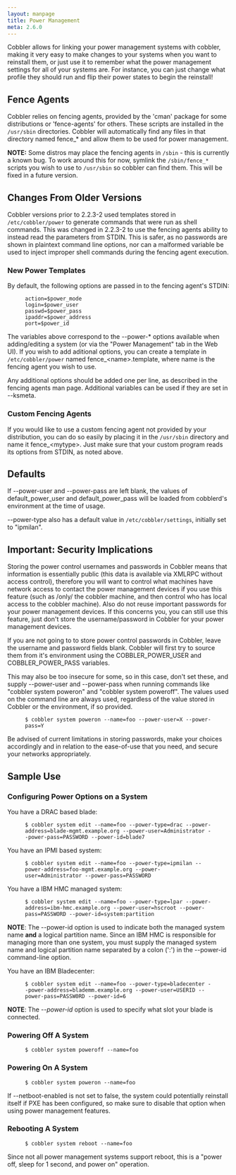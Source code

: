 ```yaml
---
layout: manpage
title: Power Management
meta: 2.6.0
---
```


<p>Cobbler allows for linking your power management systems with cobbler, making it very easy to make changes to your systems when you want to reinstall them, or just use it to remember what the power management settings for all of your systems are. For instance, you can just change what profile they should run and flip their power states to begin the reinstall!</p>

<h2>Fence Agents</h2>

<p>Cobbler relies on fencing agents, provided by the 'cman' package for some distributions or 'fence-agents' for others. These scripts are installed in the <code>/usr/sbin</code> directories. Cobbler will automatically find any files in that directory named fence_* and allow them to be used for power management.</p>

<p><strong>NOTE:</strong> Some distros may place the fencing agents in <code>/sbin</code> - this is currently a known bug. To work around this for now, symlink the <code>/sbin/fence_*</code> scripts you wish to use to <code>/usr/sbin</code> so cobbler can find them. This will be fixed in a future version.</p>

<h2>Changes From Older Versions</h2>

<p>Cobbler versions prior to 2.2.3-2 used templates stored in <code>/etc/cobbler/power</code> to generate commands that were run as shell commands. This was changed in 2.2.3-2 to use the fencing agents ability to instead read the parameters from STDIN. This is safer, as no passwords are shown in plaintext command line options, nor can a malformed variable be used to inject improper shell commands during the fencing agent execution.</p>

<h3>New Power Templates</h3>

<p>By default, the following options are passed in to the fencing agent's STDIN:</p>

<p><figure class="highlight"><pre><code class="language-bash" data-lang="bash">action=$power_mode
login=$power_user
passwd=$power_pass
ipaddr=$power_address
port=$power_id</code></pre></figure></p>

<p>The variables above correspond to the --power-* options available when adding/editing a system (or via the "Power Management" tab in the Web UI). If you wish to add aditional options, you can create a template in <code>/etc/cobbler/power</code> named fence_&lt;name&gt;.template, where name is the fencing agent you wish to use.</p>

<p>Any additional options should be added one per line, as described in the fencing agents man page. Additional variables can be used if they are set in --ksmeta.</p>

<h3>Custom Fencing Agents</h3>

<p>If you would like to use a custom fencing agent not provided by your distribution, you can do so easily by placing it in the <code>/usr/sbin</code> directory and name it fence_&lt;mytype&gt;. Just make sure that your custom program reads its options from STDIN, as noted above.</p>

<h2>Defaults</h2>

<p>If --power-user and --power-pass are left blank, the values of default_power_user and default_power_pass will be loaded from cobblerd's environment at the time of usage.</p>

<p>--power-type also has a default value in <code>/etc/cobbler/settings</code>, initially set to "ipmilan".</p>

<h2>Important: Security Implications</h2>

<p>Storing the power control usernames and passwords in Cobbler means that information is essentially public (this data is available via XMLRPC without access control), therefore you will want to control what machines have network access to contact the power management devices if you use this feature (such as /only/ the cobbler machine, and then control who has local access to the cobbler machine). Also do not reuse important passwords for your power management devices. If this concerns you, you can still use this feature, just don't store the username/password in Cobbler for your power management devices.</p>

<p>If you are not going to to store power control passwords in Cobbler, leave the username and password fields blank. Cobbler will first try to source them from it's environment using the COBBLER_POWER_USER and COBBLER_POWER_PASS variables.</p>

<p>This may also be too insecure for some, so in this case, don't set these, and supply --power-user and --power-pass when running commands like "cobbler system poweron" and "cobbler system poweroff". The values used on the command line are always used, regardless of the value stored in Cobbler or the environment, if so provided.</p>

<p><figure class="highlight"><pre><code class="language-bash" data-lang="bash">$ cobbler system poweron --name=foo --power-user=X --power-pass=Y</code></pre></figure></p>

<p>Be advised of current limitations in storing passwords, make your choices accordingly and in relation to the ease-of-use that you need, and secure your networks appropriately.</p>

<h2>Sample Use</h2>

<h3>Configuring Power Options on a System</h3>

<p>You have a DRAC based blade:</p>

<p><figure class="highlight"><pre><code class="language-bash" data-lang="bash">$ cobbler system edit --name=foo --power-type=drac --power-address=blade-mgmt.example.org --power-user=Administrator --power-pass=PASSWORD --power-id=blade7</code></pre></figure></p>

<p>You have an IPMI based system:</p>

<p><figure class="highlight"><pre><code class="language-bash" data-lang="bash">$ cobbler system edit --name=foo --power-type=ipmilan --power-address=foo-mgmt.example.org --power-user=Administrator --power-pass=PASSWORD</code></pre></figure></p>

<p>You have a IBM HMC managed system:</p>

<p><figure class="highlight"><pre><code class="language-bash" data-lang="bash">$ cobbler system edit --name=foo --power-type=lpar --power-address=ibm-hmc.example.org --power-user=hscroot --power-pass=PASSWORD --power-id=system:partition</code></pre></figure></p>

<p><strong>NOTE</strong>: The --power-id option is used to indicate both the managed system name <strong>and</strong> a logical partition name. Since an IBM HMC is responsible for managing more than one system, you must supply the managed system name and logical partition name separated by a colon (':') in the --power-id command-line option.</p>

<p>You have an IBM Bladecenter:</p>

<p><figure class="highlight"><pre><code class="language-bash" data-lang="bash">$ cobbler system edit --name=foo --power-type=bladecenter --power-address=blademm.example.org --power-user=USERID --power-pass=PASSW0RD --power-id=6</code></pre></figure></p>

<p><strong>NOTE</strong>: The <em>--power-id</em> option is used to specify what slot your blade is connected.</p>

<h3>Powering Off A System</h3>

<p><figure class="highlight"><pre><code class="language-bash" data-lang="bash">$ cobbler system poweroff --name=foo</code></pre></figure></p>

<h3>Powering On A System</h3>

<p><figure class="highlight"><pre><code class="language-bash" data-lang="bash">$ cobbler system poweron --name=foo</code></pre></figure></p>

<p>If --netboot-enabled is not set to false, the system could potentially reinstall itself if PXE has been configured, so make sure to disable that option when using power management features.</p>

<h3>Rebooting A System</h3>

<p><figure class="highlight"><pre><code class="language-bash" data-lang="bash">$ cobbler system reboot --name=foo</code></pre></figure></p>

<p>Since not all power management systems support reboot, this is a "power off, sleep for 1 second, and power on" operation.</p>
